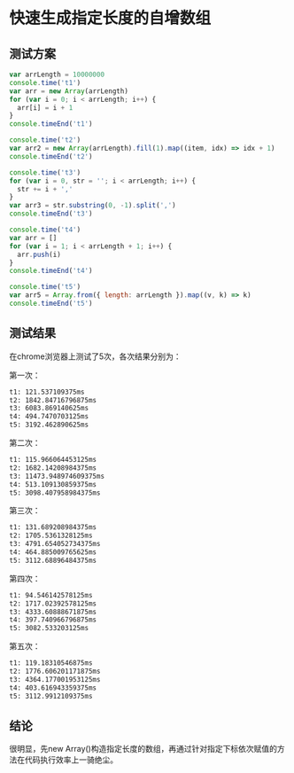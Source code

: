 # 快速生成指定长度的自增数组

## 测试方案

```javascript
var arrLength = 10000000
console.time('t1')
var arr = new Array(arrLength)
for (var i = 0; i < arrLength; i++) {
  arr[i] = i + 1
}
console.timeEnd('t1')

console.time('t2')
var arr2 = new Array(arrLength).fill(1).map((item, idx) => idx + 1)
console.timeEnd('t2')

console.time('t3')
for (var i = 0, str = ''; i < arrLength; i++) {
  str += i + ','
}
var arr3 = str.substring(0, -1).split(',')
console.timeEnd('t3')

console.time('t4')
var arr = []
for (var i = 1; i < arrLength + 1; i++) {
  arr.push(i)
}
console.timeEnd('t4')

console.time('t5')
var arr5 = Array.from({ length: arrLength }).map((v, k) => k)
console.timeEnd('t5')
```


## 测试结果

在chrome浏览器上测试了5次，各次结果分别为：

第一次：
```bash
t1: 121.537109375ms
t2: 1842.84716796875ms
t3: 6083.869140625ms
t4: 494.7470703125ms
t5: 3192.462890625ms
```


第二次：
```bash
t1: 115.966064453125ms
t2: 1682.14208984375ms
t3: 11473.948974609375ms
t4: 513.109130859375ms
t5: 3098.407958984375ms
```


第三次：
```bash
t1: 131.689208984375ms
t2: 1705.5361328125ms
t3: 4791.654052734375ms
t4: 464.885009765625ms
t5: 3112.68896484375ms
```


第四次：
```bash
t1: 94.546142578125ms
t2: 1717.02392578125ms
t3: 4333.60888671875ms
t4: 397.740966796875ms
t5: 3082.533203125ms
```


第五次：
```bash
t1: 119.18310546875ms
t2: 1776.606201171875ms
t3: 4364.177001953125ms
t4: 403.616943359375ms
t5: 3112.9912109375ms
```


## 结论

很明显，先new Array()构造指定长度的数组，再通过针对指定下标依次赋值的方法在代码执行效率上一骑绝尘。
